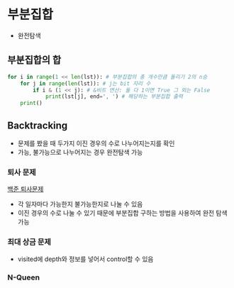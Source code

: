 # 부분집합

* 완전탐색

## 부분집합의 합

```python
for i in range(1 << len(lst)): # 부분집합의 총 개수만큼 돌리기 2의 n승
	for j in range(len(lst)): # j는 bit 자리 수
        if i & (1 << j): # &비트 연산: 둘 다 1이면 True 그 외는 False
            print(lst[j], end=', ') # 해당하는 부분집합 출력 
    print()
```

## Backtracking

* 문제를 봤을 때 두가지 이진 경우의 수로 나누어지는지를 확인
* 가능, 불가능으로 나누어지는 경우 완전탐색 가능

### 퇴사 문제

[백준 퇴사문제](https://www.acmicpc.net/problem/14501)

* 각 일자마다 가능한지 불가능한지로 나눌 수 있음
* 이진 경우의 수로 나눌 수 있기 때문에 부분집합 구하는 방법을 사용하여 완전 탐색 가능

### 최대 상금 문제

* visited에 depth와 정보를 넣어서 control할 수 있음

### N-Queen

